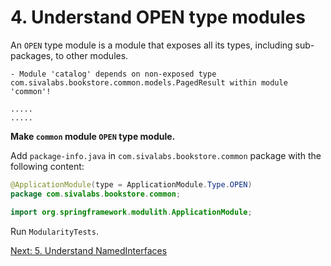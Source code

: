 # 4. Understand OPEN type modules
An `OPEN` type module is a module that exposes all its types, including sub-packages, to other modules.

```shell
- Module 'catalog' depends on non-exposed type com.sivalabs.bookstore.common.models.PagedResult within module 'common'!

.....
.....
```

**Make `common` module `OPEN` type module.**

Add `package-info.java` in `com.sivalabs.bookstore.common` package with the following content:

```java
@ApplicationModule(type = ApplicationModule.Type.OPEN)
package com.sivalabs.bookstore.common;

import org.springframework.modulith.ApplicationModule;
```

Run `ModularityTests`.

[Next: 5. Understand NamedInterfaces](step-5.md)